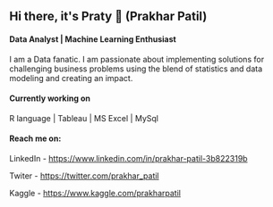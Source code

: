 ## Hi there, it's Praty 👋 (Prakhar Patil)
#### Data Analyst | Machine Learning Enthusiast

I am a Data fanatic. I am passionate about implementing solutions for challenging business problems using the blend of statistics and data modeling and creating an impact.

#### Currently working on
R language | Tableau | MS Excel | MySql

#### Reach me on:
LinkedIn - https://www.linkedin.com/in/prakhar-patil-3b822319b

Twiter - https://twitter.com/prakhar_patil

Kaggle - https://www.kaggle.com/prakharpatil

